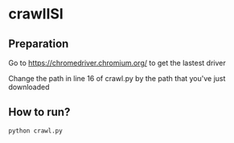 # crawlISI
## Preparation
Go to https://chromedriver.chromium.org/ to get the lastest driver 

Change the path in line 16 of crawl.py by the path that you've just downloaded

## How to run?
`python crawl.py`

